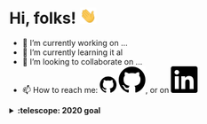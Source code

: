 # Hi, folks! <img src="https://raw.githubusercontent.com/mtellis2/mtellis2/main/wave.gif" width="30px">


- 🔭 I’m currently working on ...
- 🌱 I’m currently learning it al
- 👯 I’m looking to collaborate on ...
- 📫 How to reach me: <a href="https://github.com/mtellis2"><img src="https://raw.githubusercontent.com/mtellis2/mtellis2/main/github.svg" width="30px"></a> [![GitHub][1.2]][1], or on [![LinkedIn][2.2]][2]



<details>
  <summary><b>:telescope: 2020 goal</b></summary>
  I want 
</details>


<!-- icons without padding -->
[0.2]: http://i.imgur.com/9I6NRUm.png (github icon without padding)
[1.2]: https://raw.githubusercontent.com/mtellis2/mtellis2/main/github.svg
[2.2]: https://raw.githubusercontent.com/mtellis2/mtellis2/main/linkedin.svg (LinkedIn icon without padding)


<!-- links to social media accounts -->
[1]: https://github.com/mtellis2
[2]: https://www.linkedin.com/in/michael-ellis-72962276/
